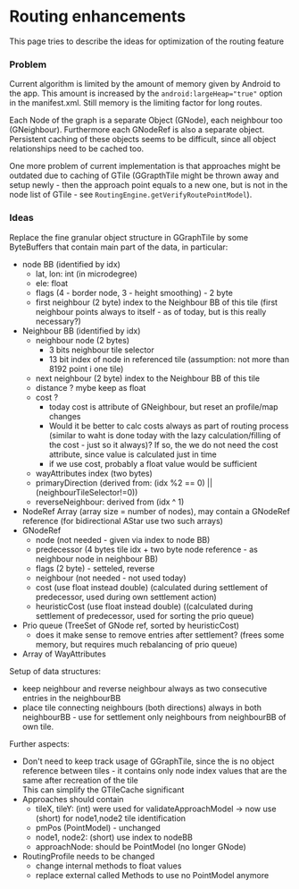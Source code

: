 # Routing enhancements

This page tries to describe the ideas for optimization of the routing feature

### Problem

Current algorithm is limited by the amount of memory given by Android to the app.
This amount is increased by the `android:largeHeap="true"` option in the manifest.xml.
Still memory is the limiting factor for long routes.

Each Node of the graph is a separate Object (GNode), each neighbour too (GNeighbour). Furthermore each GNodeRef is also a separate object.
Persistent caching of these objects seems to be difficult, since all object relationships need to be cached too.

One more problem of current implementation is that approaches might be outdated due to caching of GTile (GGrapthTile might be thrown away and setup newly - then 
the approach point equals to a new one, but is not in the node list of GTile - see `RoutingEngine.getVerifyRoutePointModel`).

### Ideas

Replace the fine granular object structure in GGraphTile by some ByteBuffers that contain main part of the data, in particular:
- node BB (identified by idx)
  - lat, lon: int (in microdegree)
  - ele: float
  - flags (4 - border node, 3 - height smoothing) - 2 byte
  - first neighbour (2 byte)  index to the Neighbour BB of this tile (first neighbour points always to itself - as of today, but is this really necessary?)  
- Neighbour BB (identified by idx)
  - neighbour node (2 bytes)
    - 3 bits neighbour tile selector
    - 13 bit index of node in referenced tile (assumption: not more than 8192 point i one tile)
  - next neighbour (2 byte) index to the Neighbour BB of this tile
  - distance ? mybe keep as float
  - cost ?
    - today cost is attribute of GNeighbour, but reset an profile/map changes
    - Would it be better to calc costs always as part of routing process (similar to waht is done today with the lazy calculation/filling of the cost - just so it always)? 
      If so, the we do not need the cost attribute, since value is calculated just in time
    - if we use cost, probably a float value would be sufficient
  - wayAttributes index (two bytes) 
  - primaryDirection (derived from: (idx %2 == 0) || (neighbourTileSelector!=0))
  - reverseNeighbour: derived from (idx ^ 1)
- NodeRef Array (array size = number of nodes), may contain a GNodeRef reference (for bidirectional AStar use two such arrays)
- GNodeRef
  - node  (not needed - given via index to node BB)
  - predecessor (4 bytes tile idx + two byte node reference - as neighbour node in neighbour BB)
  - flags (2 byte)  - setteled, reverse
  - neighbour (not needed - not used today)
  - cost (use float instead double) (calculated during settlement of predecessor, used during own settlement action)
  - heuristicCost (use float instead double) ((calculated during settlement of predecessor, used for sorting the prio queue)
- Prio queue (TreeSet of GNode ref, sorted by heuristicCost)
  - does it make sense to remove entries after settlement? (frees some memory, but requires much rebalancing of prio queue)
- Array of WayAttributes

Setup of data structures:
- keep neighbour and reverse neighbour always as two consecutive entries in the neighbourBB
- place tile connecting neighbours (both directions) always in both neighbourBB - use for settlement only neighbours from neighbourBB of own tile.

Further aspects:
- Don't need to keep track usage of GGraphTile, since the is no object reference between tiles - it contains only node index values that are the same 
  after recreation of the tile  
  This can simplify the GTileCache significant
- Approaches should contain
  - tileX, tileY: (int) were used for validateApproachModel -> now use (short) for node1,node2 tile identification
  - pmPos (PointModel) - unchanged
  - node1, node2: (short) use index to nodeBB 
  - approachNode: should be PointModel (no longer GNode)
- RoutingProfile needs to be changed
  - change internal methods to float values
  - replace external called Methods to use no PointModel anymore
